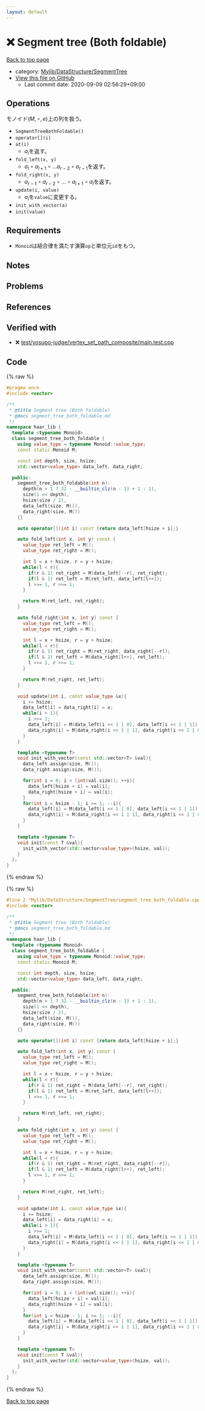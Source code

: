 ```yaml
---
layout: default
---
```


<!-- mathjax config similar to math.stackexchange -->
<script type="text/javascript" async
  src="https://cdnjs.cloudflare.com/ajax/libs/mathjax/2.7.5/MathJax.js?config=TeX-MML-AM_CHTML">
</script>
<script type="text/x-mathjax-config">
  MathJax.Hub.Config({
    TeX: { equationNumbers: { autoNumber: "AMS" }},
    tex2jax: {
      inlineMath: [ ['$','$'] ],
      processEscapes: true
    },
    "HTML-CSS": { matchFontHeight: false },
    displayAlign: "left",
    displayIndent: "2em"
  });
</script>

<script type="text/javascript" src="https://cdnjs.cloudflare.com/ajax/libs/jquery/3.4.1/jquery.min.js"></script>
<script src="https://cdn.jsdelivr.net/npm/jquery-balloon-js@1.1.2/jquery.balloon.min.js" integrity="sha256-ZEYs9VrgAeNuPvs15E39OsyOJaIkXEEt10fzxJ20+2I=" crossorigin="anonymous"></script>
<script type="text/javascript" src="../../../../assets/js/copy-button.js"></script>
<link rel="stylesheet" href="../../../../assets/css/copy-button.css" />


# :x: Segment tree (Both foldable)

<a href="../../../../index.html">Back to top page</a>

* category: <a href="../../../../index.html#7a59141fbb54053c332fbe894553f051">Mylib/DataStructure/SegmentTree</a>
* <a href="{{ site.github.repository_url }}/blob/master/Mylib/DataStructure/SegmentTree/segment_tree_both_foldable.cpp">View this file on GitHub</a>
    - Last commit date: 2020-09-09 02:56:29+09:00




## Operations
モノイド$(M, \circ, e)$上の列を扱う。
- `SegmentTreeBothFoldable()`
- `operator[](i)`
- `at(i)`
	- $a_i$を返す。
- `fold_left(x, y)`
	- $a_l \circ a_{l+1} \circ \ldots a_{r-2} \circ a_{r-1}$を返す。
- `fold_right(x, y)`
	- $a_{r-1} \circ a_{r-2} \circ \ldots \circ a_{l+1} \circ a_l$を返す。
- `update(i, value)`
	- $a_i$を`value`に変更する。
- `init_with_vector(a)`
- `init(value)`

## Requirements

- `Monoid`は結合律を満たす演算`op`と単位元`id`をもつ。

## Notes

## Problems

## References



## Verified with

* :x: <a href="../../../../verify/test/yosupo-judge/vertex_set_path_composite/main.test.cpp.html">test/yosupo-judge/vertex_set_path_composite/main.test.cpp</a>


## Code

<a id="unbundled"></a>
{% raw %}
```cpp
#pragma once
#include <vector>

/**
 * @title Segment tree (Both foldable)
 * @docs segment_tree_both_foldable.md
 */
namespace haar_lib {
  template <typename Monoid>
  class segment_tree_both_foldable {
    using value_type = typename Monoid::value_type;
    const static Monoid M;

    const int depth, size, hsize;
    std::vector<value_type> data_left, data_right;

  public:
    segment_tree_both_foldable(int n):
      depth(n > 1 ? 32 - __builtin_clz(n - 1) + 1 : 1),
      size(1 << depth),
      hsize(size / 2),
      data_left(size, M()),
      data_right(size, M())
    {}

    auto operator[](int i) const {return data_left[hsize + i];}

    auto fold_left(int x, int y) const {
      value_type ret_left = M();
      value_type ret_right = M();

      int l = x + hsize, r = y + hsize;
      while(l < r){
        if(r & 1) ret_right = M(data_left[--r], ret_right);
        if(l & 1) ret_left = M(ret_left, data_left[l++]);
        l >>= 1, r >>= 1;
      }

      return M(ret_left, ret_right);
    }

    auto fold_right(int x, int y) const {
      value_type ret_left = M();
      value_type ret_right = M();

      int l = x + hsize, r = y + hsize;
      while(l < r){
        if(r & 1) ret_right = M(ret_right, data_right[--r]);
        if(l & 1) ret_left = M(data_right[l++], ret_left);
        l >>= 1, r >>= 1;
      }

      return M(ret_right, ret_left);
    }

    void update(int i, const value_type &x){
      i += hsize;
      data_left[i] = data_right[i] = x;
      while(i > 1){
        i >>= 1;
        data_left[i] = M(data_left[i << 1 | 0], data_left[i << 1 | 1]);
        data_right[i] = M(data_right[i << 1 | 1], data_right[i << 1 | 0]);
      }
    }

    template <typename T>
    void init_with_vector(const std::vector<T> &val){
      data_left.assign(size, M());
      data_right.assign(size, M());

      for(int i = 0; i < (int)val.size(); ++i){
        data_left[hsize + i] = val[i];
        data_right[hsize + i] = val[i];
      }
      for(int i = hsize - 1; i >= 1; --i){
        data_left[i] = M(data_left[i << 1 | 0], data_left[i << 1 | 1]);
        data_right[i] = M(data_right[i << 1 | 1], data_right[i << 1 | 0]);
      }
    }

    template <typename T>
    void init(const T &val){
      init_with_vector(std::vector<value_type>(hsize, val));
    }
  };
}

```
{% endraw %}

<a id="bundled"></a>
{% raw %}
```cpp
#line 2 "Mylib/DataStructure/SegmentTree/segment_tree_both_foldable.cpp"
#include <vector>

/**
 * @title Segment tree (Both foldable)
 * @docs segment_tree_both_foldable.md
 */
namespace haar_lib {
  template <typename Monoid>
  class segment_tree_both_foldable {
    using value_type = typename Monoid::value_type;
    const static Monoid M;

    const int depth, size, hsize;
    std::vector<value_type> data_left, data_right;

  public:
    segment_tree_both_foldable(int n):
      depth(n > 1 ? 32 - __builtin_clz(n - 1) + 1 : 1),
      size(1 << depth),
      hsize(size / 2),
      data_left(size, M()),
      data_right(size, M())
    {}

    auto operator[](int i) const {return data_left[hsize + i];}

    auto fold_left(int x, int y) const {
      value_type ret_left = M();
      value_type ret_right = M();

      int l = x + hsize, r = y + hsize;
      while(l < r){
        if(r & 1) ret_right = M(data_left[--r], ret_right);
        if(l & 1) ret_left = M(ret_left, data_left[l++]);
        l >>= 1, r >>= 1;
      }

      return M(ret_left, ret_right);
    }

    auto fold_right(int x, int y) const {
      value_type ret_left = M();
      value_type ret_right = M();

      int l = x + hsize, r = y + hsize;
      while(l < r){
        if(r & 1) ret_right = M(ret_right, data_right[--r]);
        if(l & 1) ret_left = M(data_right[l++], ret_left);
        l >>= 1, r >>= 1;
      }

      return M(ret_right, ret_left);
    }

    void update(int i, const value_type &x){
      i += hsize;
      data_left[i] = data_right[i] = x;
      while(i > 1){
        i >>= 1;
        data_left[i] = M(data_left[i << 1 | 0], data_left[i << 1 | 1]);
        data_right[i] = M(data_right[i << 1 | 1], data_right[i << 1 | 0]);
      }
    }

    template <typename T>
    void init_with_vector(const std::vector<T> &val){
      data_left.assign(size, M());
      data_right.assign(size, M());

      for(int i = 0; i < (int)val.size(); ++i){
        data_left[hsize + i] = val[i];
        data_right[hsize + i] = val[i];
      }
      for(int i = hsize - 1; i >= 1; --i){
        data_left[i] = M(data_left[i << 1 | 0], data_left[i << 1 | 1]);
        data_right[i] = M(data_right[i << 1 | 1], data_right[i << 1 | 0]);
      }
    }

    template <typename T>
    void init(const T &val){
      init_with_vector(std::vector<value_type>(hsize, val));
    }
  };
}

```
{% endraw %}

<a href="../../../../index.html">Back to top page</a>

